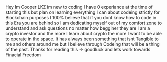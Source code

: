 Hey Im Cooper LKZ
im new to coding I have 0 experiance at the time of starting this but plan on learning everything I can about codeing strictly for Blockchain purposes
I 100% believe that if you dont know how to code in this Era you are behind so I am dedicating myself out of my comfort zone to understand and ask questions no matter how begginer they are
I am a crypto investor and the more I learn about crypto the more I want to be able to operate in the space. It has always been something that isnt Tangible to me and others around me but I believe through Codeing that will be a thing of the past.
Thanks for reading this -> goodluck and lets work towards Finacial Freedom

